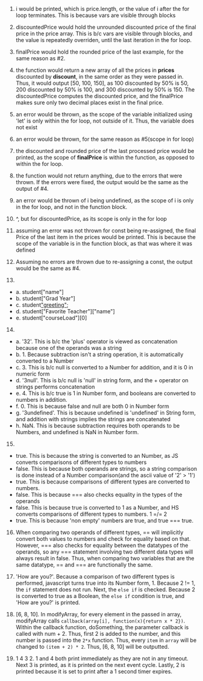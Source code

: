1. i would be printed, which is price.length, or the value of i after the for loop terminates. This is because vars are visible through blocks
2. discountedPrice would hold the unrounded discounted price of the final price in the price array. This is b/c vars are visible through blocks, and the value 
is repeatedly overriden, until the last iteration in the for loop. 
3. finalPrice would hold the rounded price of the last example, for the same reason as #2. 
4. the function would return a new array of all the prices in **prices** discounted by **discount**, in the same order as they were passed in. Thus, it would output [50, 100, 150], as 100 discounted by 50% is 50, 200 discounted by 50% is 100, and 300 discounted by 50% is 150. The discountedPrice computes the discounted price, and the finalPrice makes sure only two decimal places exist in the final price. 

5. an error would be thrown, as the scope of the variable initialized using 'let' is only within the for loop, not outside of it. Thus, the variable does not exist
6. an error would be thrown, for the same reason as #5(scope in for loop)
7. the discounted and rounded price of the last processed price would be printed, as the scope of **finalPrice** is within the function, as opposed to within the for loop.
8. the function would not return anything, due to the errors that were thrown. If the errors were fixed, the output would be the same as the output of #4. 

9. an error would be thrown of i being undefined, as the scope of i is only in the for loop, and not in the function block.
10. ^, but for discountedPrice, as its scope is only in the for loop
11. assuming an error was not thrown for const being re-assigned, the final Price of the last item in the prices would be printed. This is because the scope of the variable is in the function block, as that was where it was defined
12. Assuming no errors are thrown due to re-assigning a const, the output would be the same as #4. 

13.
- a. student[\"name\"]
- b. student[\"Grad Year\"]
- c. student[\"greeting\"]();
- d. student[\"Favorite Teacher\"][\"name\"]
- e. student[\"courseLoad\"][0]

14. 
- a. '32'. This is b/c the 'plus' operator is viewed as concatenation because one of the operands was a string
- b. 1. Because subtraction isn't a string operation, it is automatically converted to a Number
- c. 3. This is b/c null is converted to a Number for addition, and it is 0 in numeric form
- d. '3null'. This is b/c null is 'null' in string form, and the + operator on strings performs concatenation
- e. 4. This is b/c true is 1 in Number form, and booleans are converted to numbers in addition. 
- f. 0. This is because false and null are both 0 in Number form
- g. '3undefined'. This is because undefined is 'undefined' in String form, and addition with strings implies the strings are concatenated
- h. NaN. This is because subtraction requires both operands to be Numbers, and undefined is NaN in Number form. 

15.
- true. This is because the string is converted to an Number, as JS converts comparisons of different types to numbers
- false. This is because both operands are strings, so a string comparison is done instead of a Number comparison(and the ascii value of '2' > '1')
- true. This is because comparisons of different types are converted to numbers.
- false. This is because === also checks equality in the types of the operands
- false. This is because true is converted to 1 as a Number, and HS converts comparisons of different types to numbers. 1 =/= 2
- true. This is because 'non empty' numbers are true, and true === true.

16.  When comparing two operands of different types, == will implicitly convert both values to numbers and check for equality based on that. However, === also checks for equality between the datatypes of the operands, so any === statement involving two different data types will always result in false. Thus, when comparing two variables that are the same datatype, == and === are functionally the same. 

17.  'How are you?'. Because a comparison of two different types is performed, javascript turns true into its Number form, 1. Because 2 != 1, the `if` statement does not run. Next, the `else if` is checked. Because 2 is converted to true as a Boolean, the `else if` condition is true, and 'How are you?' is printed. 

18.  [6, 8, 10]. In modifyArray, for every element in the passed in array, modifyArray calls `callback(array[i], function(x){return x * 2})`. Within the callback function, doSomething, the parameter callback is called with num + 2. Thus, first 2 is added to the number, and this number is passed into the `2*x` function. Thus, every `item` in `array` will be changed to `(item + 2) * 2`. Thus, [6, 8, 10] will be outputted. 

21.  1 4 3 2. 1 and 4 both print immediately as they are not in any timeout. Next 3 is printed, as it is printed on the next event cycle. Lastly, 2 is printed because it is set to print after a 1 second timer expires.  
